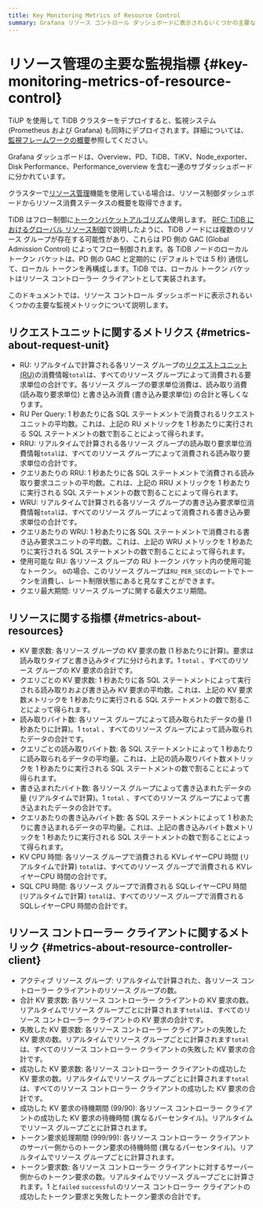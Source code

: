 ```yaml
---
title: Key Monitoring Metrics of Resource Control
summary: Grafana リソース コントロール ダッシュボードに表示されるいくつかの主要なメトリックについて学習します。
---
```


# リソース管理の主要な監視指標 {#key-monitoring-metrics-of-resource-control}

TiUP を使用して TiDB クラスターをデプロイすると、監視システム (Prometheus および Grafana) も同時にデプロイされます。詳細については、 [監視フレームワークの概要](/tidb-monitoring-framework.md)参照してください。

Grafana ダッシュボードは、Overview、PD、TiDB、TiKV、Node_exporter、Disk Performance、Performance_overview を含む一連のサブダッシュボードに分かれています。

クラスターで[リソース管理](/tidb-resource-control.md)機能を使用している場合は、リソース制御ダッシュボードからリソース消費ステータスの概要を取得できます。

TiDB はフロー制御に[トークンバケットアルゴリズム](https://en.wikipedia.org/wiki/Token_bucket)使用します。 [RFC: TiDB におけるグローバル リソース制御](https://github.com/pingcap/tidb/blob/release-8.5/docs/design/2022-11-25-global-resource-control.md#distributed-token-buckets)で説明したように、TiDB ノードには複数のリソース グループが存在する可能性があり、これらは PD 側の GAC (Global Admission Control) によってフロー制御されます。各 TiDB ノードのローカル トークン バケットは、PD 側の GAC と定期的に (デフォルトでは 5 秒) 通信して、ローカル トークンを再構成します。TiDB では、ローカル トークン バケットはリソース コントローラー クライアントとして実装されます。

このドキュメントでは、リソース コントロール ダッシュボードに表示されるいくつかの主要な監視メトリックについて説明します。

## リクエストユニットに関するメトリクス {#metrics-about-request-unit}

-   RU: リアルタイムで計算される各リソース グループの[リクエストユニット (RU)](/tidb-resource-control.md#what-is-request-unit-ru)の消費情報`total`は、すべてのリソース グループによって消費される要求単位の合計です。各リソース グループの要求単位消費は、読み取り消費 (読み取り要求単位) と書き込み消費 (書き込み要求単位) の合計と等しくなります。
-   RU Per Query: 1 秒あたりに各 SQL ステートメントで消費されるリクエスト ユニットの平均数。これは、上記の RU メトリックを 1 秒あたりに実行される SQL ステートメントの数で割ることによって得られます。
-   RRU: リアルタイムで計算される各リソース グループの読み取り要求単位消費情報`total`は、すべてのリソース グループによって消費される読み取り要求単位の合計です。
-   クエリあたりの RRU: 1 秒あたりに各 SQL ステートメントで消費される読み取り要求ユニットの平均数。これは、上記の RRU メトリックを 1 秒あたりに実行される SQL ステートメントの数で割ることによって得られます。
-   WRU: リアルタイムで計算される各リソース グループの書き込み要求単位消費情報`total`は、すべてのリソース グループによって消費される書き込み要求単位の合計です。
-   クエリあたりの WRU: 1 秒あたりに各 SQL ステートメントで消費される書き込み要求ユニットの平均数。これは、上記の WRU メトリックを 1 秒あたりに実行される SQL ステートメントの数で割ることによって得られます。
-   使用可能な RU: 各リソース グループの RU トークン バケット内の使用可能なトークン。 `0`の場合、このリソース グループは`RU_PER_SEC`のレートでトークンを消費し、レート制限状態にあると見なすことができます。
-   クエリ最大期間: リソース グループに関する最大クエリ期間。

## リソースに関する指標 {#metrics-about-resources}

-   KV 要求数: 各リソース グループの KV 要求の数 (1 秒あたりに計算)。要求は読み取りタイプと書き込みタイプに分けられます。1 `total` 、すべてのリソース グループの KV 要求の合計です。
-   クエリごとの KV 要求数: 1 秒あたりに各 SQL ステートメントによって実行される読み取りおよび書き込み KV 要求の平均数。これは、上記の KV 要求数メトリックを 1 秒あたりに実行される SQL ステートメントの数で割ることによって得られます。
-   読み取りバイト数: 各リソース グループによって読み取られたデータの量 (1 秒あたりに計算)。1 `total` 、すべてのリソース グループによって読み取られたデータの合計です。
-   クエリごとの読み取りバイト数: 各 SQL ステートメントによって 1 秒あたりに読み取られるデータの平均量。これは、上記の読み取りバイト数メトリックを 1 秒あたりに実行される SQL ステートメントの数で割ることによって得られます。
-   書き込まれたバイト数: 各リソース グループによって書き込まれたデータの量 (リアルタイムで計算)。1 `total` 、すべてのリソース グループによって書き込まれたデータの合計です。
-   クエリあたりの書き込みバイト数: 各 SQL ステートメントによって 1 秒あたりに書き込まれるデータの平均量。これは、上記の書き込みバイト数メトリックを 1 秒あたりに実行される SQL ステートメントの数で割ることによって得られます。
-   KV CPU 時間: 各リソース グループで消費される KVレイヤーCPU 時間 (リアルタイムで計算) `total`は、すべてのリソース グループで消費される KVレイヤーCPU 時間の合計です。
-   SQL CPU 時間: 各リソース グループで消費される SQLレイヤーCPU 時間 (リアルタイムで計算) `total`は、すべてのリソース グループで消費される SQLレイヤーCPU 時間の合計です。

## リソース コントローラー クライアントに関するメトリック {#metrics-about-resource-controller-client}

-   アクティブ リソース グループ: リアルタイムで計算された、各リソース コントローラー クライアントのリソース グループの数。
-   合計 KV 要求数: 各リソース コントローラー クライアントの KV 要求の数。リアルタイムでリソース グループごとに計算されます`total`は、すべてのリソース コントローラー クライアントの KV 要求の合計です。
-   失敗した KV 要求数: 各リソース コントローラー クライアントの失敗した KV 要求の数。リアルタイムでリソース グループごとに計算されます`total`は、すべてのリソース コントローラー クライアントの失敗した KV 要求の合計です。
-   成功した KV 要求数: 各リソース コントローラー クライアントの成功した KV 要求の数。リアルタイムでリソース グループごとに計算されます`total`は、すべてのリソース コントローラー クライアントの成功した KV 要求の合計です。
-   成功した KV 要求の待機期間 (99/90): 各リソース コントローラー クライアントの成功した KV 要求の待機時間 (異なるパーセンタイル)。リアルタイムでリソース グループごとに計算されます。
-   トークン要求処理期間 (999/99): 各リソース コントローラー クライアントのサーバー側からのトークン要求の待機時間 (異なるパーセンタイル)。リアルタイムでリソース グループごとに計算されます。
-   トークン要求数: 各リソース コントローラー クライアントに対するサーバー側からのトークン要求の数。リアルタイムでリソース グループごとに計算されます。1 と`failed` `successful`のリソース コントローラー クライアントの成功したトークン要求と失敗したトークン要求の合計です。
